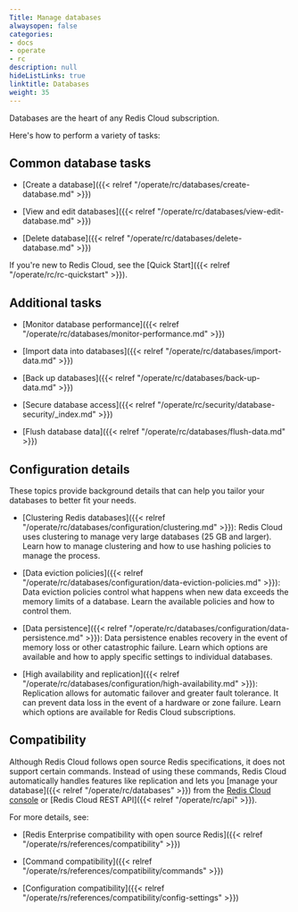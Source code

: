 ```yaml
---
Title: Manage databases
alwaysopen: false
categories:
- docs
- operate
- rc
description: null
hideListLinks: true
linktitle: Databases
weight: 35
---
```


Databases are the heart of any Redis Cloud subscription.  

Here's how to perform a variety of tasks:

## Common database tasks

- [Create a database]({{< relref "/operate/rc/databases/create-database.md" >}})

- [View and edit databases]({{< relref "/operate/rc/databases/view-edit-database.md" >}})

- [Delete database]({{< relref "/operate/rc/databases/delete-database.md" >}})

If you're new to Redis Cloud, see the [Quick Start]({{< relref "/operate/rc/rc-quickstart" >}}).

## Additional tasks

- [Monitor database performance]({{< relref "/operate/rc/databases/monitor-performance.md" >}}) 

- [Import data into databases]({{< relref "/operate/rc/databases/import-data.md" >}}) 

- [Back up databases]({{< relref "/operate/rc/databases/back-up-data.md" >}})

- [Secure database access]({{< relref "/operate/rc/security/database-security/_index.md" >}})

- [Flush database data]({{< relref "/operate/rc/databases/flush-data.md" >}})

## Configuration details

These topics provide background details that can help you tailor your databases to better fit your needs.

- [Clustering Redis databases]({{< relref "/operate/rc/databases/configuration/clustering.md" >}}): Redis Cloud uses clustering to manage very large databases (25 GB and larger). Learn how to manage clustering and how to use hashing policies to manage the process.

- [Data eviction policies]({{< relref "/operate/rc/databases/configuration/data-eviction-policies.md" >}}): Data eviction policies control what happens when new data exceeds the memory limits of a database. Learn the available policies and how to control them.

- [Data persistence]({{< relref "/operate/rc/databases/configuration/data-persistence.md" >}}): Data persistence enables recovery in the event of memory loss or other catastrophic failure. Learn which options are available and how to apply specific settings to individual databases.

- [High availability and replication]({{< relref "/operate/rc/databases/configuration/high-availability.md" >}}): Replication allows for automatic failover and greater fault tolerance. It can prevent data loss in the event of a hardware or zone failure.  Learn which options are available for Redis Cloud subscriptions.

## Compatibility

Although Redis Cloud follows open source Redis specifications, it does not support certain commands. Instead of using these commands, Redis Cloud automatically handles features like replication and lets you [manage your database]({{< relref "/operate/rc/databases" >}}) from the [Redis Cloud console](https://app.redislabs.com/) or [Redis Cloud REST API]({{< relref "/operate/rc/api" >}}).

For more details, see:

- [Redis Enterprise compatibility with open source Redis]({{< relref "/operate/rs/references/compatibility" >}})

- [Command compatibility]({{< relref "/operate/rs/references/compatibility/commands" >}})

- [Configuration compatibility]({{< relref "/operate/rs/references/compatibility/config-settings" >}})
